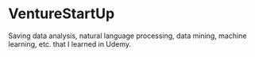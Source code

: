# VentureStartUp
Saving data analysis, natural language processing, data mining, machine learning, etc. that I learned in Udemy.
